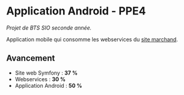 # Application Android - PPE4

*Projet de BTS SIO seconde année.*

Application mobile qui consomme les webservices du [site marchand](https://github.com/TomLeal/ppe4).

## Avancement

* Site web Symfony : **37 %**
* Webservices : **30 %**
* Application Android : **50 %**
